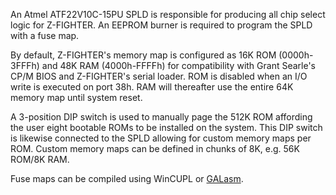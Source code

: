 An Atmel ATF22V10C-15PU SPLD is responsible for producing all chip select logic for Z-FIGHTER. An EEPROM burner is required to program the SPLD with a fuse map.

By default, Z-FIGHTER's memory map is configured as 16K ROM (0000h-3FFFh) and 48K RAM (4000h-FFFFh) for compatibility with Grant Searle's CP/M BIOS and Z-FIGHTER's serial loader. ROM is disabled when an I/O write is executed on port 38h. RAM will thereafter use the entire 64K memory map until system reset.

A 3-position DIP switch is used to manually page the 512K ROM affording the user eight bootable ROMs to be installed on the system. This DIP switch is likewise connected to the SPLD allowing for custom memory maps per ROM. Custom memory maps can be defined in chunks of 8K, e.g. 56K ROM/8K RAM.

Fuse maps can be compiled using WinCUPL or [GALasm](https://github.com/daveho/GALasm).
